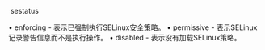 ​         sestatus 

• enforcing - 表示已强制执行SELinux安全策略。
• permissive - 表示SELinux记录警告信息而不是执行操作。
• disabled - 表示没有加载SELinux策略。